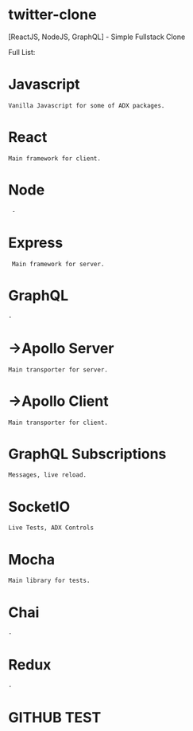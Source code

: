 # twitter-clone
[ReactJS, NodeJS, GraphQL] - Simple Fullstack Clone

Full List:
  # Javascript
    Vanilla Javascript for some of ADX packages.
  # React
    Main framework for client.
  # Node
     -
  # Express
     Main framework for server.
  # GraphQL
    -
  # ->Apollo Server
    Main transporter for server.
  # ->Apollo Client
    Main transporter for client.
  # GraphQL Subscriptions
    Messages, live reload.
  # SocketIO
    Live Tests, ADX Controls
  # Mocha
    Main library for tests.
  # Chai
    -
  # Redux
    -

# GITHUB TEST
